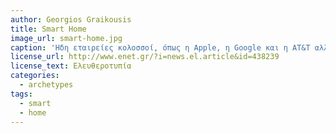 ```yaml
---
author: Georgios Graikousis
title: Smart Home
image_url: smart-home.jpg
caption: 'Ηδη εταιρείες κολοσσοί, όπως η Apple, η Google και η AT&T αλλά και καινούργιες εταιρείες, ,έχουν δημιουργήσει πλατφόρμες όπου επιτρέπουν στους χρήστες να δημιουργούν και να προτείνουν δικής τους έμπνευσης εφαρμογές του συστήματος για το «έξυπνο» σπίτι και ταυτόχρονα να κατεβάζουν όσες εφαρμογές τους φαίνονται ενδιαφέρουσες ή χρήσιμες.'
license_url: http://www.enet.gr/?i=news.el.article&id=438239
license_text: Ελευθεροτυπία
categories:
  - archetypes
tags:
  - smart
  - home
---
```

